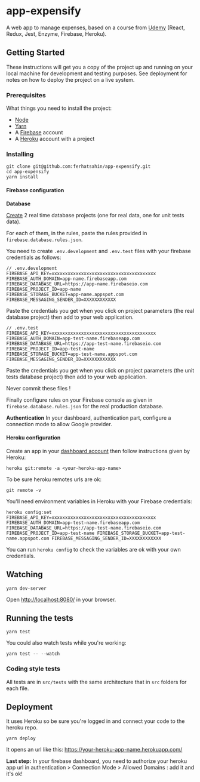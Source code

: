 # app-expensify

A web app to manage expenses, based on a course from [Udemy](https://www.udemy.com/react-2nd-edition/) (React, Redux, Jest, Enzyme, Firebase, Heroku).

## Getting Started

These instructions will get you a copy of the project up and running on your local machine for development and testing purposes. 
See deployment for notes on how to deploy the project on a live system.

### Prerequisites

What things you need to install the project:
- [Node](https://nodejs.org/en/)
- [Yarn](https://yarnpkg.com/)
- A [Firebase](https://firebase.google.com/) account
- A [Heroku](https://www.heroku.com/) account with a project


### Installing

```
git clone git@github.com:ferhatsahin/app-expensify.git
cd app-expensify
yarn install
```

#### Firebase configuration

**Database**

[Create](https://console.firebase.google.com/) 2 real time database projects (one for real data, one for unit tests data). 

For each of them, in the rules, paste the rules provided in `firebase.database.rules.json`.


You need to create `.env.development` and `.env.test` files with your firebase credentials as follows:

```
// .env.development
FIREBASE_API_KEY=xxxxxxxxxxxxxxxxxxxxxxxxxxxxxxxxxxxxxxx
FIREBASE_AUTH_DOMAIN=app-name.firebaseapp.com
FIREBASE_DATABASE_URL=https://app-name.firebaseio.com
FIREBASE_PROJECT_ID=app-name
FIREBASE_STORAGE_BUCKET=app-name.appspot.com
FIREBASE_MESSAGING_SENDER_ID=XXXXXXXXXXXX
```
Paste the credentials you get when you click on project parameters (the real database project) then add to your web application.

```
// .env.test
FIREBASE_API_KEY=xxxxxxxxxxxxxxxxxxxxxxxxxxxxxxxxxxxxxxx
FIREBASE_AUTH_DOMAIN=app-test-name.firebaseapp.com
FIREBASE_DATABASE_URL=https://app-test-name.firebaseio.com
FIREBASE_PROJECT_ID=app-test-name
FIREBASE_STORAGE_BUCKET=app-test-name.appspot.com
FIREBASE_MESSAGING_SENDER_ID=XXXXXXXXXXXX
```
Paste the credentials you get when you click on project parameters (the unit tests database project) then add to your web application.

Never commit these files !

Finally configure rules on your Firebase console as given in `firebase.database.rules.json` for the real production database.

**Authentication**
In your dashboard, authentication part, configure a connection mode to allow Google provider.


#### Heroku configuration
Create an app in your [dashboard account](https://dashboard.heroku.com/) then follow instructions given by Heroku: 

```
heroku git:remote -a <your-heroku-app-name>
```

To be sure heroku remotes urls are ok:
```
git remote -v 
```

You'll need environment variables in Heroku with your Firebase credentials:

```
heroku config:set FIREBASE_API_KEY=xxxxxxxxxxxxxxxxxxxxxxxxxxxxxxxxxxxxxxx FIREBASE_AUTH_DOMAIN=app-test-name.firebaseapp.com FIREBASE_DATABASE_URL=https://app-test-name.firebaseio.com FIREBASE_PROJECT_ID=app-test-name FIREBASE_STORAGE_BUCKET=app-test-name.appspot.com FIREBASE_MESSAGING_SENDER_ID=XXXXXXXXXXXX
```
You can run `heroku config` to check the variables are ok with your own credentials.


## Watching

```
yarn dev-server
```
Open [http://localhost:8080/](http://localhost:8080/) in your browser.


## Running the tests
```
yarn test
```
You could also watch tests while you're working:
```
yarn test -- --watch
```

### Coding style tests

All tests are in `src/tests` with the same architecture that in `src` folders for each file.


## Deployment

It uses Heroku so be sure you're logged in and connect your code to the heroku repo.

```
yarn deploy
```

It opens an url like this: https://your-heroku-app-name.herokuapp.com/

**Last step:**
In your firebase dashboard, you need to authorize your heroku app url in authentication > Connection Mode > Allowed Domains :
add it and it's ok!
